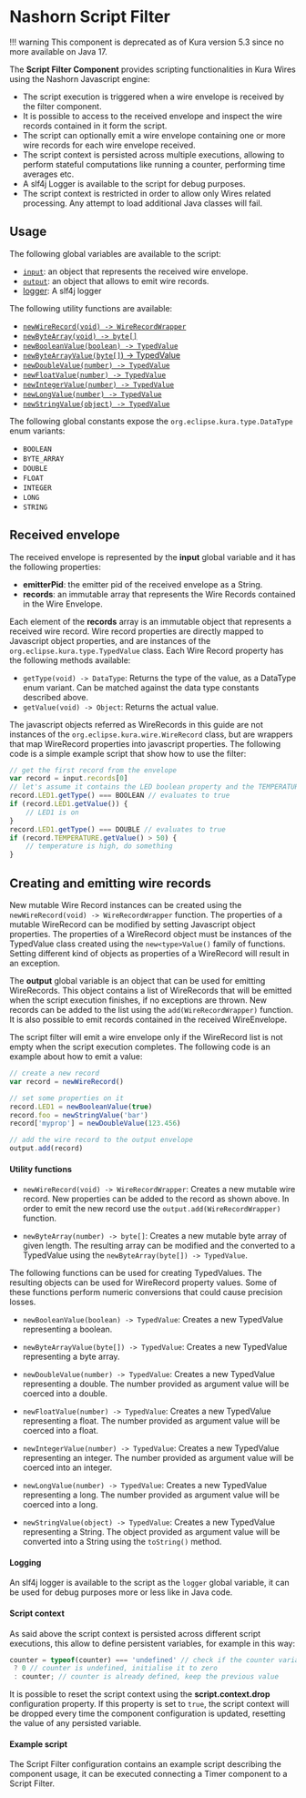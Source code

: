 # Nashorn Script Filter

!!! warning
    This component is deprecated as of Kura version 5.3 since no more available on Java 17.

The **Script Filter Component** provides scripting functionalities in Kura Wires using the Nashorn Javascript engine:

* The script execution is triggered when a wire envelope is received by the filter component.
* It is possible to access to the received envelope and inspect the wire records contained in it form the script.
* The script can optionally emit a wire envelope containing one or more wire records for each wire envelope received.
* The script context is persisted across multiple executions, allowing to perform stateful computations like running a counter, performing time averages etc.
* A slf4j Logger is available to the script for debug purposes.
* The script context is restricted in order to allow only Wires related processing. Any attempt to load additional Java classes will fail.



## Usage

The following global variables are available to the script:

* [`input`](#received-envelope): an object that represents the received wire envelope.
* [`output`](#creating-and-emitting-wire-records): an object that allows to emit wire records.
* [logger](#logging): A slf4j logger

The following utility functions are available:

* [`newWireRecord(void) -> WireRecordWrapper`](#utility-functions)
* [`newByteArray(void) -> byte[]`](#utility-functions)
* [`newBooleanValue(boolean) -> TypedValue`](#utility-functions)
* [`newByteArrayValue(byte[]`) -> TypedValue](#utility-functions)
* [`newDoubleValue(number) -> TypedValue`](#utility-functions)
* [`newFloatValue(number) -> TypedValue`](#utility-functions)
* [`newIntegerValue(number) -> TypedValue`](#utility-functions)
* [`newLongValue(number) -> TypedValue`](#utility-functions)
* [`newStringValue(object) -> TypedValue`](#utility-functions)

The following global constants expose the `org.eclipse.kura.type.DataType` enum variants:

* `BOOLEAN`
* `BYTE_ARRAY`
* `DOUBLE`
* `FLOAT`
* `INTEGER`
* `LONG`
* `STRING`



## Received envelope

The received envelope is represented by the **input** global variable and it has the following properties:

* **emitterPid**: the emitter pid of the received envelope as a String.
* **records**: an immutable array that represents the Wire Records contained in the Wire Envelope.

Each element of the **records** array is an immutable object that represents a received wire record. Wire record properties are directly mapped to Javascript object properties, and are instances of the `org.eclipse.kura.type.TypedValue` class. Each Wire Record property has the following methods available:

* `getType(void) -> DataType`: Returns the type of the value, as a DataType enum variant. Can be matched against the data type constants described above.
* `getValue(void) -> Object`: Returns the actual value.

The javascript objects referred as WireRecords in this guide are not instances of the `org.eclipse.kura.wire.WireRecord` class, but are wrappers that map WireRecord properties into javascript properties. The following code is a simple example script that show how to use the filter:

```javascript
// get the first record from the envelope
var record = input.records[0]
// let's assume it contains the LED boolean property and the TEMPERATURE double property
record.LED1.getType() === BOOLEAN // evaluates to true
if (record.LED1.getValue()) {
    // LED1 is on
}
record.LED1.getType() === DOUBLE // evaluates to true
if (record.TEMPERATURE.getValue() > 50) {
    // temperature is high, do something
}
```



## Creating and emitting wire records

New mutable Wire Record instances can be created using the `newWireRecord(void) -> WireRecordWrapper` function. The properties of a mutable WireRecord can be modified by setting Javascript object properties. The properties of a WireRecord object must be instances of the TypedValue class created using the `new<type>Value()` family of functions. Setting different kind of objects as properties of a WireRecord will result in an exception.

The **output** global variable is an object that can be used for emitting WireRecords.
This object contains a list of WireRecords that will be emitted when the script execution finishes, if no exceptions are thrown. New records can be added to the list using the `add(WireRecordWrapper)` function. It is also possible to emit records contained in the received WireEnvelope.

The script filter will emit a wire envelope only if the WireRecord list is not empty when the script execution completes. The following code is an example about how to emit a value:

```javascript
// create a new record
var record = newWireRecord()

// set some properties on it
record.LED1 = newBooleanValue(true)
record.foo = newStringValue('bar')
record['myprop'] = newDoubleValue(123.456)

// add the wire record to the output envelope
output.add(record)
```

#### Utility functions

* `newWireRecord(void) -> WireRecordWrapper`: Creates a new mutable wire record. New properties can be added to the record as shown above. In order to emit the new record use the `output.add(WireRecordWrapper)` function.

* `newByteArray(number) -> byte[]`: Creates a new mutable byte array of given length. The resulting array can be modified and the converted to a TypedValue using the `newByteArray(byte[]) -> TypedValue`.

The following functions can be used for creating TypedValues. The resulting objects can be used for WireRecord property values. Some of these functions perform numeric conversions that could cause precision losses.

* `newBooleanValue(boolean) -> TypedValue`: Creates a new TypedValue representing a boolean.

* `newByteArrayValue(byte[]) -> TypedValue`: Creates a new TypedValue representing a byte array.

* `newDoubleValue(number) -> TypedValue`: Creates a new TypedValue representing a double. The number provided as argument value will be coerced into a double.

* `newFloatValue(number) -> TypedValue`: Creates a new TypedValue representing a float. The number provided as argument value will be coerced into a float.

* `newIntegerValue(number) -> TypedValue`: Creates a new TypedValue representing an integer. The number provided as argument value will be coerced into an integer.

* `newLongValue(number) -> TypedValue`: Creates a new TypedValue representing a long. The number provided as argument value will be coerced into a long.

* `newStringValue(object) -> TypedValue`: Creates a new TypedValue representing a String. The object provided as argument value will be converted into a String using the `toString()` method.


#### Logging

An slf4j logger is available to the script as the `logger` global variable, it can be used for debug purposes more or less like in Java code.

#### Script context

As said above the script context is persisted across different script executions, this allow to define persistent variables, for example in this way:

```javascript
counter = typeof(counter) === 'undefined' // check if the counter variable is not defined
 ? 0 // counter is undefined, initialise it to zero
 : counter; // counter is already defined, keep the previous value
```

It is possible to reset the script context using the **script.context.drop** configuration property.
If this property is set to `true`, the script context will be dropped every time the component configuration is updated, resetting the value of any
persisted variable.

#### Example script

The Script Filter configuration contains an example script describing the component usage, it can be executed connecting a Timer component to a Script Filter.
